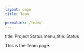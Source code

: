 ```yaml
---
layout: page
title: Team

permalink: /team/
---
```



title: Project Status
menu_title: Status


This is the Team page.
